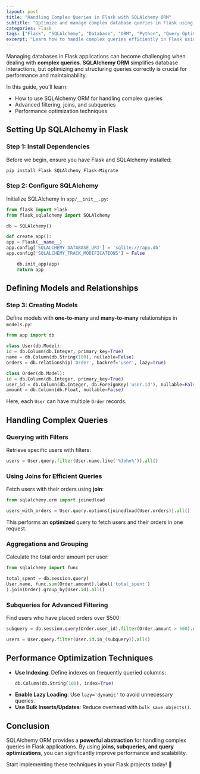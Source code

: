 ```yaml
---
layout: post
title: "Handling Complex Queries in Flask with SQLAlchemy ORM"
subtitle: "Optimize and manage complex database queries in Flask using SQLAlchemy ORM"
categories: Flask
tags: ["Flask", "SQLAlchemy", "Database", "ORM", "Python", "Query Optimization"]
excerpt: "Learn how to handle complex queries efficiently in Flask using SQLAlchemy ORM. Discover techniques like query optimization, relationships, and lazy loading for better performance."
---
```

Managing databases in Flask applications can become challenging when dealing with **complex queries**. **SQLAlchemy ORM** simplifies database interactions, but optimizing and structuring queries correctly is crucial for performance and maintainability.

In this guide, you'll learn:
- How to use SQLAlchemy ORM for handling complex queries
- Advanced filtering, joins, and subqueries
- Performance optimization techniques

## Setting Up SQLAlchemy in Flask

### Step 1: Install Dependencies

Before we begin, ensure you have Flask and SQLAlchemy installed:

```bash
pip install Flask SQLAlchemy Flask-Migrate
```

### Step 2: Configure SQLAlchemy

Initialize SQLAlchemy in `app/__init__.py`:

```python
from flask import Flask
from flask_sqlalchemy import SQLAlchemy

db = SQLAlchemy()

def create_app():
app = Flask(__name__)
app.config['SQLALCHEMY_DATABASE_URI'] = 'sqlite:///app.db'
app.config['SQLALCHEMY_TRACK_MODIFICATIONS'] = False

    db.init_app(app)
    return app
```

## Defining Models and Relationships

### Step 3: Creating Models

Define models with **one-to-many** and **many-to-many** relationships in `models.py`:

```python
from app import db

class User(db.Model):
id = db.Column(db.Integer, primary_key=True)
name = db.Column(db.String(100), nullable=False)
orders = db.relationship('Order', backref='user', lazy=True)

class Order(db.Model):
id = db.Column(db.Integer, primary_key=True)
user_id = db.Column(db.Integer, db.ForeignKey('user.id'), nullable=False)
amount = db.Column(db.Float, nullable=False)
```

Here, each `User` can have multiple `Order` records.

## Handling Complex Queries

### Querying with Filters

Retrieve specific users with filters:

```python
users = User.query.filter(User.name.like('%John%')).all()
```

### Using Joins for Efficient Queries

Fetch users with their orders using **join**:

```python
from sqlalchemy.orm import joinedload

users_with_orders = User.query.options(joinedload(User.orders)).all()
```

This performs an **optimized** query to fetch users and their orders in one request.

### Aggregations and Grouping

Calculate the total order amount per user:

```python
from sqlalchemy import func

total_spent = db.session.query(
User.name, func.sum(Order.amount).label('total_spent')
).join(Order).group_by(User.id).all()
```

### Subqueries for Advanced Filtering

Find users who have placed orders over $500:

```python
subquery = db.session.query(Order.user_id).filter(Order.amount > 500).subquery()

users = User.query.filter(User.id.in_(subquery)).all()
```

## Performance Optimization Techniques

- **Use Indexing**: Define indexes on frequently queried columns:  
  ```python
  db.Column(db.String(100), index=True)
  ```
- **Enable Lazy Loading**: Use `lazy='dynamic'` to avoid unnecessary queries.
- **Use Bulk Inserts/Updates**: Reduce overhead with `bulk_save_objects()`.

## Conclusion

SQLAlchemy ORM provides a **powerful abstraction** for handling complex queries in Flask applications. By using **joins, subqueries, and query optimizations**, you can significantly improve performance and scalability.

Start implementing these techniques in your Flask projects today! 🚀  
